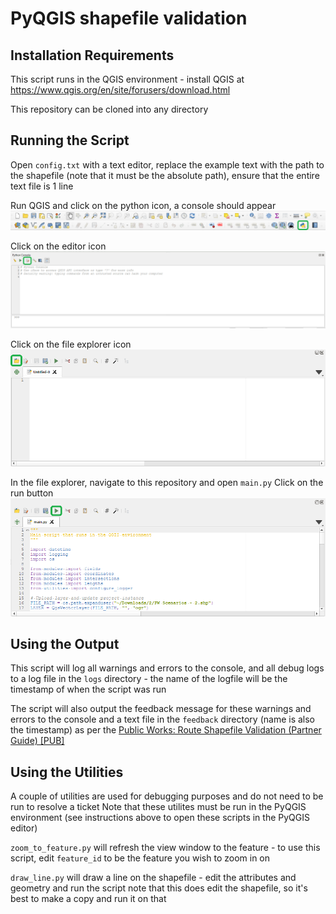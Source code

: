 # PyQGIS shapefile validation

## Installation Requirements

This script runs in the QGIS environment - install QGIS at https://www.qgis.org/en/site/forusers/download.html

This repository can be cloned into any directory

## Running the Script

Open `config.txt` with a text editor, replace the example text with the path to the shapefile (note that it must be the absolute path), ensure that the entire text file is 1 line

Run QGIS and click on the python icon, a console should appear
![python icon](images/python_icon.png)

Click on the editor icon
![editor icon](images/editor_icon.png)

Click on the file explorer icon
![file explorer icon](images/file_explorer_icon.png)

In the file explorer, navigate to this repository and open `main.py`
Click on the run button
![run icon](images/run_icon.png)

## Using the Output

This script will log all warnings and errors to the console, and all debug logs to a log file in the `logs` directory - the name of the logfile will be the timestamp of when the script was run

The script will also output the feedback message for these warnings and errors to the console and a text file in the `feedback` directory (name is also the timestamp) as per the [Public Works: Route Shapefile Validation (Partner Guide) \[PUB\]
](https://docs.google.com/document/d/1PRAwFHVcfzmP5Um6crQzm4FY151ZIkIZxw5yzwEOYb4/)

## Using the Utilities

A couple of utilities are used for debugging purposes and do not need to be run to resolve a ticket
Note that these utilites must be run in the PyQGIS environment (see instructions above to open these scripts in the PyQGIS editor)

`zoom_to_feature.py` will refresh the view window to the feature - to use this script, edit `feature_id` to be the feature you wish to zoom in on

`draw_line.py` will draw a line on the shapefile - edit the attributes and geometry and run the script
note that this does edit the shapefile, so it's best to make a copy and run it on that
